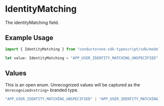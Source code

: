 # IdentityMatching

The identityMatching field.

## Example Usage

```typescript
import { IdentityMatching } from "conductorone-sdk-typescript/sdk/models/shared";

let value: IdentityMatching = "APP_USER_IDENTITY_MATCHING_UNSPECIFIED";
```

## Values

This is an open enum. Unrecognized values will be captured as the `Unrecognized<string>` branded type.

```typescript
"APP_USER_IDENTITY_MATCHING_UNSPECIFIED" | "APP_USER_IDENTITY_MATCHING_STRICT" | "APP_USER_IDENTITY_MATCHING_DISPLAY_NAME" | Unrecognized<string>
```